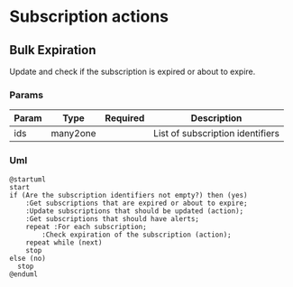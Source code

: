 # Subscription actions


## Bulk Expiration

Update and check if the subscription is expired or about to expire.

### Params

| Param | Type     | Required | Description                        |
|-------|----------|:--------:|------------------------------------|
| ids   | many2one |          | List of subscription identifiers   |

### Uml

```puml
@startuml
start
if (Are the subscription identifiers not empty?) then (yes)
    :Get subscriptions that are expired or about to expire;
    :Update subscriptions that should be updated (action);
    :Get subscriptions that should have alerts;
    repeat :For each subscription;
        :Check expiration of the subscription (action);
    repeat while (next)
    stop
else (no)
  stop
@enduml

```
